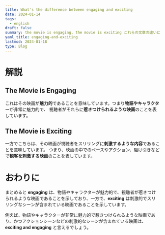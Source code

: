 ```yaml
---
title: What's the difference between engaging and exciting
date: 2024-01-14
tags:
  - english
draft: false
summary: the movie is engaging, the movie is exciting これらの文章の違いについて紹介します。
yaml_title: engaging-and-exciting
lastmod: 2024-01-18
type: Blog
---
```

# 解説

## The Movie is Engaging

これはその映画が**魅力的**であることを意味しています。つまり**物語やキャラクター**が非常に魅力的で、 視聴者がそれらに**惹きつけられるような映画**のことを表しています。

## The Movie is Exciting

一方でこちらは、その映画が視聴者をスリリングに**刺激するような内容**であることを意味しています。 つまり、映画の中でのペースやアクション、駆け引きなどで**観客を刺激する映画**のことを表しています。

# おわりに

まとめると **engaging** は、物語やキャラクターが魅力的で、視聴者が惹きつけられるような映画であることを示しており、一方で、**exciting** は刺激的でスリリングなシーンが含まれている映画であることを示しています。

例えば、物語やキャラクターが非常に魅力的で惹きつけられるような映画であり、かつアクションシーンなどの刺激的なシーンが含まれている映画は、**exciting and engaging** と言えるでしょう。
